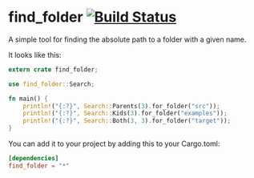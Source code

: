 
# find_folder [![Build Status](https://travis-ci.org/PistonDevelopers/find_folder.svg?branch=master)](https://travis-ci.org/PistonDevelopers/find_folder)

A simple tool for finding the absolute path to a folder with a given name.

It looks like this:

```Rust
extern crate find_folder;

use find_folder::Search;

fn main() {
    println!("{:?}", Search::Parents(3).for_folder("src"));
    println!("{:?}", Search::Kids(3).for_folder("examples"));
    println!("{:?}", Search::Both(3, 3).for_folder("target"));
}
```

You can add it to your project by adding this to your Cargo.toml:

```toml
[dependencies]
find_folder = "*"
```


